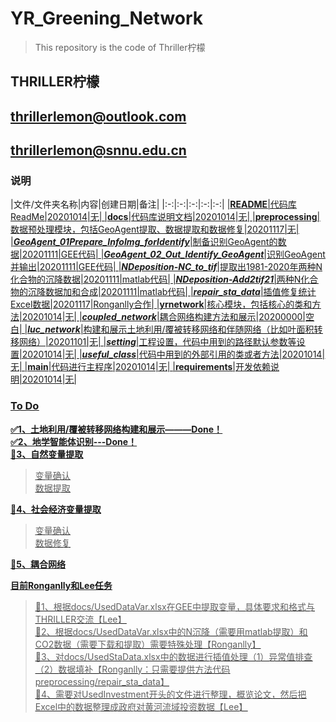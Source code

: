 # YR_Greening_Network

>This repository is the code of Thriller柠檬

## **THRILLER柠檬**

## **thrillerlemon@outlook.com**
## **thrillerlemon@snnu.edu.cn**

### 说明

|文件/文件夹名称|内容|创建日期|备注|
|:-:|:-:|:-:|:-:|:-:|
|<u>**README**<u>|代码库ReadMe|20201014|无|
|<u>**docs**<u>|代码库说明文档|20201014|无|
|<u>**preprocessing**<u>|数据预处理模块，包括GeoAgent提取、数据提取和数据修复|20201117|无|
|**_GeoAgent_01Prepare_InfoImg_forIdentify_**|制备识别GeoAgent的数据|20201111|GEE代码|
|**_GeoAgent_02_Out_Identify_GeoAgent_**|识别GeoAgent并输出|20201111|GEE代码|
|**_NDeposition-NC_to_tif_**|提取出1981-2020年两种N化合物的沉降数据|20201111|matlab代码|
|**_NDeposition-Add2tif21_**|两种N化合物的沉降数据加和合成|20201111|matlab代码|
|**_repair_sta_data_**|插值修复统计Excel数据|20201117|Ronganlly合作|
|<u>**yrnetwork**<u>|核心模块，包括核心的类和方法|20201014|无|
|**_coupled_network_**|耦合网络构建方法和展示|20200000|空白|
|**_luc_network_**|构建和展示土地利用/覆被转移网络和伴随网络（比如叶面积转移网络）|20201101|无|
|**_setting_**|工程设置，代码中用到的路径默认参数等设置|20201014|无|
|**_useful_class_**|代码中用到的外部引用的类或者方法|20201014|无|
|<u>**main**<u>|代码进行主程序|20201014|无|
|<u>**requirements**<u>|开发依赖说明|20201014|无|

### To Do

**✅1、土地利用/覆被转移网络构建和展示———Done！**  
**✅2、地学智能体识别---Done！**  
**📌3、自然变量提取**  
>变量确认  
>数据提取  

**📌4、社会经济变量提取**  
>变量确认  
>数据修复  

**📌5、耦合网络**  


**目前Ronganlly和Lee任务**  
>📌1、根据docs/UsedDataVar.xlsx在GEE中提取变量，具体要求和格式与THRILLER交流【Lee】  
>📌2、根据docs/UsedDataVar.xlsx中的N沉降（需要用matlab提取）和CO2数据（需要下载和提取）需要特殊处理【Ronganlly】  
>📌3、对docs/UsedStaData.xlsx中的数据进行插值处理（1）异常值排查（2）数据填补【Ronganlly：只需要提供方法代码preprocessing/repair_sta_data】  
>📌4、需要对UsedInvestment开头的文件进行整理，概览论文，然后把Excel中的数据整理成政府对黄河流域投资数据【Lee】  
